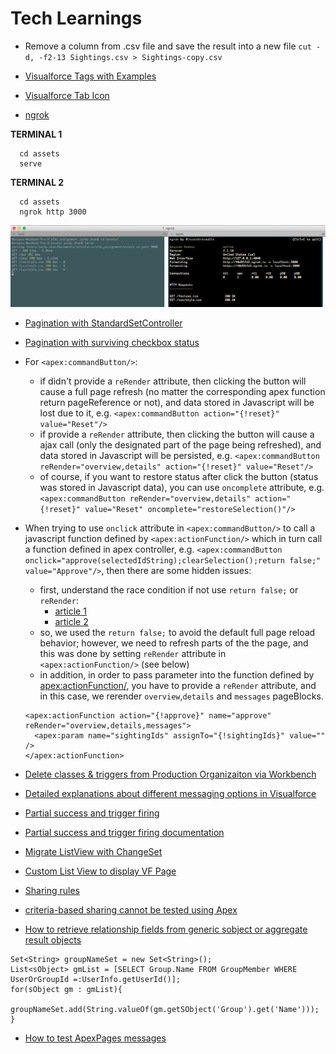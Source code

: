 # Tech Learnings

* Remove a column from .csv file and save the result into a new file `cut -d, -f2-13 Sightings.csv > Sightings-copy.csv`

* [Visualforce Tags with Examples](http://sfdcsrini.blogspot.com/2014/06/visualforce-form-tags-with-examples.html)

* [Visualforce Tab Icon](http://salesforce.stackexchange.com/questions/32026/how-to-display-sfdc-standard-icons-on-vf-page)

* [ngrok](https://ngrok.com/)

**TERMINAL 1**
```
  cd assets
  serve
```
**TERMINAL 2**
```
  cd assets
  ngrok http 3000
```
![1.png](/notes/imgs/1.png)

* [Pagination with StandardSetController](https://hisrinu.wordpress.com/2012/01/09/pagination-using-standardsetcontroller/)

* [Pagination with surviving checkbox status](http://stackoverflow.com/questions/14823107/how-to-find-out-which-checkboxes-have-been-selected-on-the-next-page-in-visualfo/14825189#14825189)

* For `<apex:commandButton/>`:
  * if didn't provide a `reRender` attribute, then clicking the button will cause a full page refresh (no matter the corresponding apex function return pageReference or not), and data stored in Javascript will be lost due to it, e.g. `<apex:commandButton action="{!reset}" value="Reset"/>`
  * if provide a `reRender` attribute, then clicking the button will cause a ajax call (only the designated part of the page being refreshed), and data stored in Javascript will be persisted, e.g. `<apex:commandButton reRender="overview,details" action="{!reset}" value="Reset"/>`
  * of course, if you want to restore status after click the button (status was stored in Javascript data), you can use `oncomplete` attribute, e.g. `<apex:commandButton reRender="overview,details" action="{!reset}" value="Reset" oncomplete="restoreSelection()"/>`

* When trying to use `onclick` attribute in `<apex:commandButton/>` to call a javascript function defined by `<apex:actionFunction/>` which in turn call a function defined in apex controller, e.g. `<apex:commandButton onclick="approve(selectedIdString);clearSelection();return false;" value="Approve"/>`, then there are some hidden issues:
  * first, understand the race condition if not use `return false;` or `reRender`:
    * [article 1](http://salesforce.stackexchange.com/questions/101431/race-condition-between-commandlink-and-actionfunction)
    * [article 2](http://stackoverflow.com/questions/11893895/apexactionfunction-and-database-update-unintended-page-refresh)
  * so, we used the `return false;` to avoid the default full page reload behavior; however, we need to refresh parts of the the page, and this was done by setting `reRender` attribute in `<apex:actionFunction/>` (see below)
  * in addition, in order to pass parameter into the function defined by <apex:actionFunction/>, you have to provide a `reRender` attribute, and in this case, we rerender `overview`,`details` and `messages` pageBlocks.
  ```
  <apex:actionFunction action="{!approve}" name="approve" reRender="overview,details,messages">
    <apex:param name="sightingIds" assignTo="{!sightingIds}" value="" />
  </apex:actionFunction>
  ```

* [Delete classes & triggers from Production Organizaiton via Workbench](http://www.salesforceben.com/way-to-delete-apex-classes-from-production/)

* [Detailed explanations about different messaging options in Visualforce](http://salesforce.stackexchange.com/questions/8139/difference-between-the-multiple-messaging-options-in-visualforce)

* [Partial success and trigger firing](http://cropredysfdc.com/2015/04/26/245/)
* [Partial success and trigger firing documentation](https://developer.salesforce.com/docs/atlas.en-us.apexcode.meta/apexcode/apex_dml_bulk_exceptions.htm)

* [Migrate ListView with ChangeSet](http://www.simplysfdc.com/2014/03/salesforce-list-view-not-visible-in.html)

* [Custom List View to display VF Page](http://salesforce.stackexchange.com/questions/32067/custom-list-view-to-display-vf-page)

* [Sharing rules](https://success.salesforce.com/answers?id=90630000000huVFAAY)

* [criteria-based sharing cannot be tested using Apex](http://salesforce.stackexchange.com/questions/124149/criteria-based-sharing-rule-in-apex-test-class)

* [How to retrieve relationship fields from generic sobject or aggregate result objects](https://developer.salesforce.com/forums/?id=906F00000009BKJIA2)
```
Set<String> groupNameSet = new Set<String>();
List<sObject> gmList = [SELECT Group.Name FROM GroupMember WHERE UserOrGroupId =:UserInfo.getUserId()];
for(sObject gm : gmList){
  groupNameSet.add(String.valueOf(gm.getSObject('Group').get('Name')));
}
```

* [How to test ApexPages messages](https://developer.salesforce.com/forums/?id=906F00000008yOqIAI)
